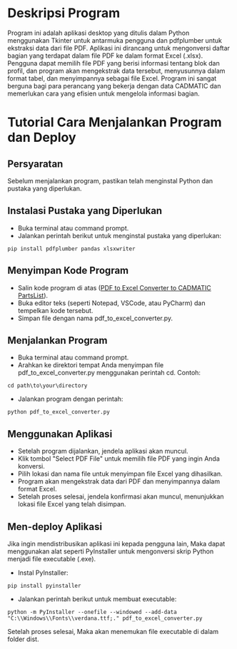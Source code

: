 # Deskripsi Program
Program ini adalah aplikasi desktop yang ditulis dalam Python menggunakan Tkinter untuk antarmuka pengguna dan pdfplumber untuk ekstraksi data dari file PDF. Aplikasi ini dirancang untuk mengonversi daftar bagian yang terdapat dalam file PDF ke dalam format Excel (.xlsx). Pengguna dapat memilih file PDF yang berisi informasi tentang blok dan profil, dan program akan mengekstrak data tersebut, menyusunnya dalam format tabel, dan menyimpannya sebagai file Excel. Program ini sangat berguna bagi para perancang yang bekerja dengan data CADMATIC dan memerlukan cara yang efisien untuk mengelola informasi bagian.

# Tutorial Cara Menjalankan Program dan Deploy
## Persyaratan
Sebelum menjalankan program, pastikan telah menginstal Python dan pustaka yang diperlukan.

## Instalasi Pustaka yang Diperlukan
- Buka terminal atau command prompt.
- Jalankan perintah berikut untuk menginstal pustaka yang diperlukan:
```console
pip install pdfplumber pandas xlsxwriter
```

## Menyimpan Kode Program
- Salin kode program di atas ([PDF to Excel Converter to CADMATIC PartsList](https://github.com/NEAR07/PDF-to-Excel-Converter-to-CADMATIC-PartsList/blob/main/PDF-to-Excel-Converter-to-CADMATIC-PartsList.py)).
- Buka editor teks (seperti Notepad, VSCode, atau PyCharm) dan tempelkan kode tersebut.
- Simpan file dengan nama pdf_to_excel_converter.py.

## Menjalankan Program
- Buka terminal atau command prompt.
- Arahkan ke direktori tempat Anda menyimpan file pdf_to_excel_converter.py menggunakan perintah cd. Contoh:
```console
cd path\to\your\directory
```
- Jalankan program dengan perintah:
```console
python pdf_to_excel_converter.py
```

## Menggunakan Aplikasi
- Setelah program dijalankan, jendela aplikasi akan muncul.
- Klik tombol "Select PDF File" untuk memilih file PDF yang ingin Anda konversi.
- Pilih lokasi dan nama file untuk menyimpan file Excel yang dihasilkan.
- Program akan mengekstrak data dari PDF dan menyimpannya dalam format Excel.
- Setelah proses selesai, jendela konfirmasi akan muncul, menunjukkan lokasi file Excel yang telah disimpan.

## Men-deploy Aplikasi
Jika ingin mendistribusikan aplikasi ini kepada pengguna lain, Maka dapat menggunakan alat seperti PyInstaller untuk mengonversi skrip Python menjadi file executable (.exe).

- Instal PyInstaller:
```console
pip install pyinstaller
```
- Jalankan perintah berikut untuk membuat executable:
```console
python -m PyInstaller --onefile --windowed --add-data "C:\\Windows\\Fonts\\verdana.ttf;." pdf_to_excel_converter.py
```
Setelah proses selesai, Maka akan menemukan file executable di dalam folder dist.
